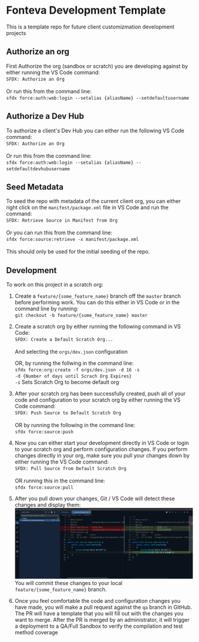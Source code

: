 # Fonteva Development Template

This is a template repo for future client customizmation development projects

## Authorize an org

First Authorize the org (sandbox or scratch) you are developing against by either running the VS Code command:<br/>
`SFDX: Authorize an Org`
<br/><br/>
Or run this from the command line:<br/>
`sfdx force:auth:web:login --setalias {aliasName} --setdefaultusername`

## Authorize a Dev Hub

To authorize a client's Dev Hub you can either run the following VS Code command:<br/>
`SFDX: Authorize an Org`
<br/><br/>
Or run this from the command line:<br/>
`sfdx force:auth:web:login --setalias {aliasName} --setdefaultdevhubusername`

## Seed Metadata

To seed the repo with metadata of the current client org, you can either right click on the `manifest/package.xml` file in VS Code and run the command:
<br/>
`SFDX: Retrieve Source in Manifest from Org`
<br/><br/>
Or you can run this  from the command line:<br/>
`sfdx force:source:retrieve -x manifest/package.xml`
<br/><br/>
This should only be used for the initial seeding of the repo.

## Development

To work on this project in a scratch org:

1. Create a `feature/{some_feature_name}` branch off the `master` branch before performing work. You can do this either in VS Code or in the command line by running:<br/>
`git checkout -b feature/{some_feature_name} master`

2. Create a scratch org by either running the following command in VS Code:<br/>
`SFDX: Create a Default Scratch Org...`<br/><br/>
And selecting the `orgs/dev.json` configuration

    OR, by running the follwing in the command line:<br/>
    `sfdx force:org:create -f orgs/dev.json -d 16 -s`
    <br/>
    `-d {Number of days until Scrach Org Expires}`<br/>
    `-s` Sets Scratch Org to become default org

3. After your scratch org has been successfully created, push all of your code and configuration to your scratch org by either running the VS Code command:<br/>
`SFDX: Push Source to Default Scratch Org`
<br/><br/>
OR by running the following in the command line:<br/>
`sfdx force:source:push`

4. Now you can either start your development directly in VS Code or login to your scratch org and perform configuration changes. If you perform changes directly in your org, make sure you pull your changes down by either running the VS Code command:<br/>
`SFDX: Pull Source from Default Scratch Org`
<br/><br/>
OR running this in the command line:<br/>
`sfdx force:source:pull`

5. After you pull down your changes, Git / VS Code will detect these changes and display them:<br/>
![Image of VS Code](/img/vscode_git.png)<br/>
You will commit these changes to your local `feature/{some_feature_name}` branch.

6. Once you feel comfortable the code and configuration changes you have made, you will make a pull request against the `qa` branch in GitHub. The PR will have a template that you will fill out with the changes you want to merge. After the PR is merged by an administrator, it will trigger a deployment to a QA/Full Sandbox to verify the compilation and test method coverage